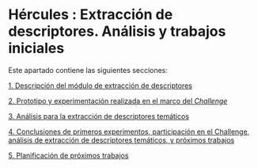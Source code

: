# Hércules : Extracción de descriptores. Análisis y trabajos iniciales



Este apartado contiene las siguientes secciones:

[1\. Descripción del módulo de extracción de descriptores](/hercules/herramienta-de-cv-hercules-ed-enriquecimiento-de-datos/analisis-funcional-herramienta-de-cv-hercules-ed-enriquecimiento-de-datos/ro-enrichment/extraccion-de-descriptores-y-similitud/flujo-e-interfaces-del-enriquecimiento-descriptores-y-matching/enriquecimiento-descriptores-analisis-y-trabajos-preliminares/extraccion-de-descriptores-analisis-y-trabajos-iniciales/1-descripcion-del-modulo-de-extraccion-de-descriptores.md "/hercules/herramienta-de-cv-hercules-ed-enriquecimiento-de-datos/analisis-funcional-herramienta-de-cv-hercules-ed-enriquecimiento-de-datos/ro-enrichment/extraccion-de-descriptores-y-similitud/flujo-e-interfaces-del-enriquecimiento-descriptores-y-matching/enriquecimiento-descriptores-analisis-y-trabajos-preliminares/extraccion-de-descriptores-analisis-y-trabajos-iniciales/1-descripcion-del-modulo-de-extraccion-de-descriptores.md")

[2\. Prototipo y experimentación realizada en el marco del *Challenge*](/hercules/herramienta-de-cv-hercules-ed-enriquecimiento-de-datos/analisis-funcional-herramienta-de-cv-hercules-ed-enriquecimiento-de-datos/ro-enrichment/extraccion-de-descriptores-y-similitud/flujo-e-interfaces-del-enriquecimiento-descriptores-y-matching/enriquecimiento-descriptores-analisis-y-trabajos-preliminares/extraccion-de-descriptores-analisis-y-trabajos-iniciales/2-enriquecimiento-prototipo-y-experimentacion-realizada-en-el-marco-del-challenge.md "/hercules/herramienta-de-cv-hercules-ed-enriquecimiento-de-datos/analisis-funcional-herramienta-de-cv-hercules-ed-enriquecimiento-de-datos/ro-enrichment/extraccion-de-descriptores-y-similitud/flujo-e-interfaces-del-enriquecimiento-descriptores-y-matching/enriquecimiento-descriptores-analisis-y-trabajos-preliminares/extraccion-de-descriptores-analisis-y-trabajos-iniciales/2-enriquecimiento-prototipo-y-experimentacion-realizada-en-el-marco-del-challenge.md")

[3\. Análisis para la extracción de descriptores temáticos](/hercules/herramienta-de-cv-hercules-ed-enriquecimiento-de-datos/analisis-funcional-herramienta-de-cv-hercules-ed-enriquecimiento-de-datos/ro-enrichment/extraccion-de-descriptores-y-similitud/flujo-e-interfaces-del-enriquecimiento-descriptores-y-matching/enriquecimiento-descriptores-analisis-y-trabajos-preliminares/extraccion-de-descriptores-analisis-y-trabajos-iniciales/3-enriquecimiento-analisis-para-la-extraccion-de-descriptores-tematicos.md "/hercules/herramienta-de-cv-hercules-ed-enriquecimiento-de-datos/analisis-funcional-herramienta-de-cv-hercules-ed-enriquecimiento-de-datos/ro-enrichment/extraccion-de-descriptores-y-similitud/flujo-e-interfaces-del-enriquecimiento-descriptores-y-matching/enriquecimiento-descriptores-analisis-y-trabajos-preliminares/extraccion-de-descriptores-analisis-y-trabajos-iniciales/3-enriquecimiento-analisis-para-la-extraccion-de-descriptores-tematicos.md")

[4\. Conclusiones de primeros experimentos, participación en el Challenge, análisis de extracción de descriptores temáticos, y próximos trabajos](/hercules/herramienta-de-cv-hercules-ed-enriquecimiento-de-datos/analisis-funcional-herramienta-de-cv-hercules-ed-enriquecimiento-de-datos/ro-enrichment/extraccion-de-descriptores-y-similitud/flujo-e-interfaces-del-enriquecimiento-descriptores-y-matching/enriquecimiento-descriptores-analisis-y-trabajos-preliminares/extraccion-de-descriptores-analisis-y-trabajos-iniciales/4-conclusiones-de-primeros-experimentos-participacion-en-el-challenge-analisis-de-extraccion-de-descriptores-tematicos-y-proximos-trabajos.md "/hercules/herramienta-de-cv-hercules-ed-enriquecimiento-de-datos/analisis-funcional-herramienta-de-cv-hercules-ed-enriquecimiento-de-datos/ro-enrichment/extraccion-de-descriptores-y-similitud/flujo-e-interfaces-del-enriquecimiento-descriptores-y-matching/enriquecimiento-descriptores-analisis-y-trabajos-preliminares/extraccion-de-descriptores-analisis-y-trabajos-iniciales/4-conclusiones-de-primeros-experimentos-participacion-en-el-challenge-analisis-de-extraccion-de-descriptores-tematicos-y-proximos-trabajos.md")

[5\. Planificación de próximos trabajos](/hercules/herramienta-de-cv-hercules-ed-enriquecimiento-de-datos/analisis-funcional-herramienta-de-cv-hercules-ed-enriquecimiento-de-datos/ro-enrichment/extraccion-de-descriptores-y-similitud/flujo-e-interfaces-del-enriquecimiento-descriptores-y-matching/enriquecimiento-descriptores-analisis-y-trabajos-preliminares/extraccion-de-descriptores-analisis-y-trabajos-iniciales/5-planificacion-de-proximos-trabajos.md "/hercules/herramienta-de-cv-hercules-ed-enriquecimiento-de-datos/analisis-funcional-herramienta-de-cv-hercules-ed-enriquecimiento-de-datos/ro-enrichment/extraccion-de-descriptores-y-similitud/flujo-e-interfaces-del-enriquecimiento-descriptores-y-matching/enriquecimiento-descriptores-analisis-y-trabajos-preliminares/extraccion-de-descriptores-analisis-y-trabajos-iniciales/5-planificacion-de-proximos-trabajos.md")




